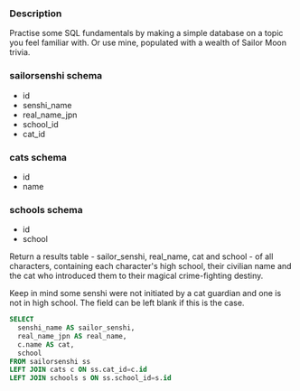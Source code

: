 ### Description

Practise some SQL fundamentals by making a simple database on a topic you feel familiar with. Or use mine, populated with a wealth of Sailor Moon trivia.

### sailorsenshi schema
- id
- senshi_name
- real_name_jpn
- school_id
- cat_id

### cats schema
- id
- name

### schools schema
- id
- school

Return a results table - sailor_senshi, real_name, cat and school - of all characters, containing each character's high school, their civilian name and the cat who introduced them to their magical crime-fighting destiny.

Keep in mind some senshi were not initiated by a cat guardian and one is not in high school. The field can be left blank if this is the case.

```sql
SELECT
  senshi_name AS sailor_senshi,
  real_name_jpn AS real_name,
  c.name AS cat,
  school
FROM sailorsenshi ss
LEFT JOIN cats c ON ss.cat_id=c.id
LEFT JOIN schools s ON ss.school_id=s.id
```